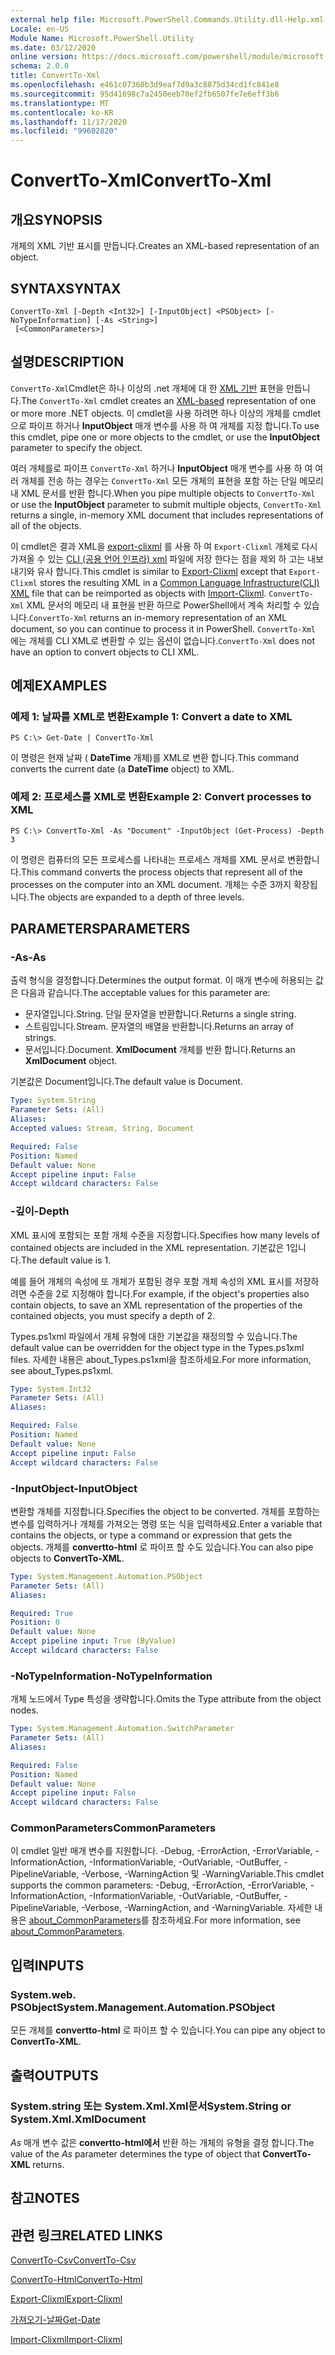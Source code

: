 ```yaml
---
external help file: Microsoft.PowerShell.Commands.Utility.dll-Help.xml
Locale: en-US
Module Name: Microsoft.PowerShell.Utility
ms.date: 03/12/2020
online version: https://docs.microsoft.com/powershell/module/microsoft.powershell.utility/convertto-xml?view=powershell-7.2&WT.mc_id=ps-gethelp
schema: 2.0.0
title: ConvertTo-Xml
ms.openlocfilehash: e461c07360b3d9eaf7d9a3c8875d34cd1fc841e8
ms.sourcegitcommit: 95d41698c7a2450eeb70ef2fb6507fe7e6eff3b6
ms.translationtype: MT
ms.contentlocale: ko-KR
ms.lasthandoff: 11/17/2020
ms.locfileid: "99602820"
---
```

# <span data-ttu-id="fb043-102">ConvertTo-Xml</span><span class="sxs-lookup"><span data-stu-id="fb043-102">ConvertTo-Xml</span></span>

## <span data-ttu-id="fb043-103">개요</span><span class="sxs-lookup"><span data-stu-id="fb043-103">SYNOPSIS</span></span>
<span data-ttu-id="fb043-104">개체의 XML 기반 표시를 만듭니다.</span><span class="sxs-lookup"><span data-stu-id="fb043-104">Creates an XML-based representation of an object.</span></span>

## <span data-ttu-id="fb043-105">SYNTAX</span><span class="sxs-lookup"><span data-stu-id="fb043-105">SYNTAX</span></span>

```
ConvertTo-Xml [-Depth <Int32>] [-InputObject] <PSObject> [-NoTypeInformation] [-As <String>]
 [<CommonParameters>]
```

## <span data-ttu-id="fb043-106">설명</span><span class="sxs-lookup"><span data-stu-id="fb043-106">DESCRIPTION</span></span>

<span data-ttu-id="fb043-107">`ConvertTo-Xml`Cmdlet은 하나 이상의 .net 개체에 대 한 [XML 기반](/dotnet/api/system.xml.xmldocument) 표현을 만듭니다.</span><span class="sxs-lookup"><span data-stu-id="fb043-107">The `ConvertTo-Xml` cmdlet creates an [XML-based](/dotnet/api/system.xml.xmldocument) representation of one or more more .NET objects.</span></span> <span data-ttu-id="fb043-108">이 cmdlet을 사용 하려면 하나 이상의 개체를 cmdlet으로 파이프 하거나 **InputObject** 매개 변수를 사용 하 여 개체를 지정 합니다.</span><span class="sxs-lookup"><span data-stu-id="fb043-108">To use this cmdlet, pipe one or more objects to the cmdlet, or use the **InputObject** parameter to specify the object.</span></span>

<span data-ttu-id="fb043-109">여러 개체를로 파이프 `ConvertTo-Xml` 하거나 **InputObject** 매개 변수를 사용 하 여 여러 개체를 전송 하는 경우는 `ConvertTo-Xml` 모든 개체의 표현을 포함 하는 단일 메모리 내 XML 문서를 반환 합니다.</span><span class="sxs-lookup"><span data-stu-id="fb043-109">When you pipe multiple objects to `ConvertTo-Xml` or use the **InputObject** parameter to submit multiple objects, `ConvertTo-Xml` returns a single, in-memory XML document that includes representations of all of the objects.</span></span>

<span data-ttu-id="fb043-110">이 cmdlet은 결과 XML을 [export-clixml](./Export-Clixml.md) 를 사용 하 여 `Export-Clixml` 개체로 다시 가져올 수 있는 [CLI (공용 언어 인프라) xml](https://www.ecma-international.org/publications/standards/Ecma-335.htm) 파일에 저장 한다는 점을 제외 하 고는 [](./Import-Clixml.md)내보내기와 유사 합니다.</span><span class="sxs-lookup"><span data-stu-id="fb043-110">This cmdlet is similar to [Export-Clixml](./Export-Clixml.md) except that `Export-Clixml` stores the resulting XML in a [Common Language Infrastructure(CLI) XML](https://www.ecma-international.org/publications/standards/Ecma-335.htm) file that can be reimported as objects with [Import-Clixml](./Import-Clixml.md).</span></span> <span data-ttu-id="fb043-111">`ConvertTo-Xml` XML 문서의 메모리 내 표현을 반환 하므로 PowerShell에서 계속 처리할 수 있습니다.</span><span class="sxs-lookup"><span data-stu-id="fb043-111">`ConvertTo-Xml` returns an in-memory representation of an XML document, so you can continue to process it in PowerShell.</span></span> <span data-ttu-id="fb043-112">`ConvertTo-Xml` 에는 개체를 CLI XML로 변환할 수 있는 옵션이 없습니다.</span><span class="sxs-lookup"><span data-stu-id="fb043-112">`ConvertTo-Xml` does not have an option to convert objects to CLI XML.</span></span>

## <span data-ttu-id="fb043-113">예제</span><span class="sxs-lookup"><span data-stu-id="fb043-113">EXAMPLES</span></span>

### <span data-ttu-id="fb043-114">예제 1: 날짜를 XML로 변환</span><span class="sxs-lookup"><span data-stu-id="fb043-114">Example 1: Convert a date to XML</span></span>

```
PS C:\> Get-Date | ConvertTo-Xml
```

<span data-ttu-id="fb043-115">이 명령은 현재 날짜 ( **DateTime** 개체)를 XML로 변환 합니다.</span><span class="sxs-lookup"><span data-stu-id="fb043-115">This command converts the current date (a **DateTime** object) to XML.</span></span>

### <span data-ttu-id="fb043-116">예제 2: 프로세스를 XML로 변환</span><span class="sxs-lookup"><span data-stu-id="fb043-116">Example 2: Convert processes to XML</span></span>

```
PS C:\> ConvertTo-Xml -As "Document" -InputObject (Get-Process) -Depth 3
```

<span data-ttu-id="fb043-117">이 명령은 컴퓨터의 모든 프로세스를 나타내는 프로세스 개체를 XML 문서로 변환합니다.</span><span class="sxs-lookup"><span data-stu-id="fb043-117">This command converts the process objects that represent all of the processes on the computer into an XML document.</span></span> <span data-ttu-id="fb043-118">개체는 수준 3까지 확장됩니다.</span><span class="sxs-lookup"><span data-stu-id="fb043-118">The objects are expanded to a depth of three levels.</span></span>

## <span data-ttu-id="fb043-119">PARAMETERS</span><span class="sxs-lookup"><span data-stu-id="fb043-119">PARAMETERS</span></span>

### <span data-ttu-id="fb043-120">-As</span><span class="sxs-lookup"><span data-stu-id="fb043-120">-As</span></span>

<span data-ttu-id="fb043-121">출력 형식을 결정합니다.</span><span class="sxs-lookup"><span data-stu-id="fb043-121">Determines the output format.</span></span>
<span data-ttu-id="fb043-122">이 매개 변수에 허용되는 값은 다음과 같습니다.</span><span class="sxs-lookup"><span data-stu-id="fb043-122">The acceptable values for this parameter are:</span></span>

- <span data-ttu-id="fb043-123">문자열입니다.</span><span class="sxs-lookup"><span data-stu-id="fb043-123">String.</span></span>
<span data-ttu-id="fb043-124">단일 문자열을 반환합니다.</span><span class="sxs-lookup"><span data-stu-id="fb043-124">Returns a single string.</span></span>
- <span data-ttu-id="fb043-125">스트림입니다.</span><span class="sxs-lookup"><span data-stu-id="fb043-125">Stream.</span></span>
<span data-ttu-id="fb043-126">문자열의 배열을 반환합니다.</span><span class="sxs-lookup"><span data-stu-id="fb043-126">Returns an array of strings.</span></span>
- <span data-ttu-id="fb043-127">문서입니다.</span><span class="sxs-lookup"><span data-stu-id="fb043-127">Document.</span></span>
<span data-ttu-id="fb043-128">**XmlDocument** 개체를 반환 합니다.</span><span class="sxs-lookup"><span data-stu-id="fb043-128">Returns an **XmlDocument** object.</span></span>

<span data-ttu-id="fb043-129">기본값은 Document입니다.</span><span class="sxs-lookup"><span data-stu-id="fb043-129">The default value is Document.</span></span>

```yaml
Type: System.String
Parameter Sets: (All)
Aliases:
Accepted values: Stream, String, Document

Required: False
Position: Named
Default value: None
Accept pipeline input: False
Accept wildcard characters: False
```

### <span data-ttu-id="fb043-130">-깊이</span><span class="sxs-lookup"><span data-stu-id="fb043-130">-Depth</span></span>

<span data-ttu-id="fb043-131">XML 표시에 포함되는 포함 개체 수준을 지정합니다.</span><span class="sxs-lookup"><span data-stu-id="fb043-131">Specifies how many levels of contained objects are included in the XML representation.</span></span> <span data-ttu-id="fb043-132">기본값은 1입니다.</span><span class="sxs-lookup"><span data-stu-id="fb043-132">The default value is 1.</span></span>

<span data-ttu-id="fb043-133">예를 들어 개체의 속성에 또 개체가 포함된 경우 포함 개체 속성의 XML 표시를 저장하려면 수준을 2로 지정해야 합니다.</span><span class="sxs-lookup"><span data-stu-id="fb043-133">For example, if the object's properties also contain objects, to save an XML representation of the properties of the contained objects, you must specify a depth of 2.</span></span>

<span data-ttu-id="fb043-134">Types.ps1xml 파일에서 개체 유형에 대한 기본값을 재정의할 수 있습니다.</span><span class="sxs-lookup"><span data-stu-id="fb043-134">The default value can be overridden for the object type in the Types.ps1xml files.</span></span> <span data-ttu-id="fb043-135">자세한 내용은 about_Types.ps1xml을 참조하세요.</span><span class="sxs-lookup"><span data-stu-id="fb043-135">For more information, see about_Types.ps1xml.</span></span>

```yaml
Type: System.Int32
Parameter Sets: (All)
Aliases:

Required: False
Position: Named
Default value: None
Accept pipeline input: False
Accept wildcard characters: False
```

### <span data-ttu-id="fb043-136">-InputObject</span><span class="sxs-lookup"><span data-stu-id="fb043-136">-InputObject</span></span>

<span data-ttu-id="fb043-137">변환할 개체를 지정합니다.</span><span class="sxs-lookup"><span data-stu-id="fb043-137">Specifies the object to be converted.</span></span> <span data-ttu-id="fb043-138">개체를 포함하는 변수를 입력하거나 개체를 가져오는 명령 또는 식을 입력하세요.</span><span class="sxs-lookup"><span data-stu-id="fb043-138">Enter a variable that contains the objects, or type a command or expression that gets the objects.</span></span> <span data-ttu-id="fb043-139">개체를 **convertto-html** 로 파이프 할 수도 있습니다.</span><span class="sxs-lookup"><span data-stu-id="fb043-139">You can also pipe objects to **ConvertTo-XML**.</span></span>

```yaml
Type: System.Management.Automation.PSObject
Parameter Sets: (All)
Aliases:

Required: True
Position: 0
Default value: None
Accept pipeline input: True (ByValue)
Accept wildcard characters: False
```

### <span data-ttu-id="fb043-140">-NoTypeInformation</span><span class="sxs-lookup"><span data-stu-id="fb043-140">-NoTypeInformation</span></span>

<span data-ttu-id="fb043-141">개체 노드에서 Type 특성을 생략합니다.</span><span class="sxs-lookup"><span data-stu-id="fb043-141">Omits the Type attribute from the object nodes.</span></span>

```yaml
Type: System.Management.Automation.SwitchParameter
Parameter Sets: (All)
Aliases:

Required: False
Position: Named
Default value: None
Accept pipeline input: False
Accept wildcard characters: False
```

### <span data-ttu-id="fb043-142">CommonParameters</span><span class="sxs-lookup"><span data-stu-id="fb043-142">CommonParameters</span></span>

<span data-ttu-id="fb043-143">이 cmdlet 일반 매개 변수를 지원합니다. -Debug, -ErrorAction, -ErrorVariable, -InformationAction, -InformationVariable, -OutVariable, -OutBuffer, -PipelineVariable, -Verbose, -WarningAction 및 -WarningVariable.</span><span class="sxs-lookup"><span data-stu-id="fb043-143">This cmdlet supports the common parameters: -Debug, -ErrorAction, -ErrorVariable, -InformationAction, -InformationVariable, -OutVariable, -OutBuffer, -PipelineVariable, -Verbose, -WarningAction, and -WarningVariable.</span></span> <span data-ttu-id="fb043-144">자세한 내용은 [about_CommonParameters](https://go.microsoft.com/fwlink/?LinkID=113216)를 참조하세요.</span><span class="sxs-lookup"><span data-stu-id="fb043-144">For more information, see [about_CommonParameters](https://go.microsoft.com/fwlink/?LinkID=113216).</span></span>

## <span data-ttu-id="fb043-145">입력</span><span class="sxs-lookup"><span data-stu-id="fb043-145">INPUTS</span></span>

### <span data-ttu-id="fb043-146">System.web. PSObject</span><span class="sxs-lookup"><span data-stu-id="fb043-146">System.Management.Automation.PSObject</span></span>

<span data-ttu-id="fb043-147">모든 개체를 **convertto-html** 로 파이프 할 수 있습니다.</span><span class="sxs-lookup"><span data-stu-id="fb043-147">You can pipe any object to **ConvertTo-XML**.</span></span>

## <span data-ttu-id="fb043-148">출력</span><span class="sxs-lookup"><span data-stu-id="fb043-148">OUTPUTS</span></span>

### <span data-ttu-id="fb043-149">System.string 또는 System.Xml.Xml문서</span><span class="sxs-lookup"><span data-stu-id="fb043-149">System.String or System.Xml.XmlDocument</span></span>

<span data-ttu-id="fb043-150">*As* 매개 변수 값은 **convertto-html에서** 반환 하는 개체의 유형을 결정 합니다.</span><span class="sxs-lookup"><span data-stu-id="fb043-150">The value of the *As* parameter determines the type of object that **ConvertTo-XML** returns.</span></span>

## <span data-ttu-id="fb043-151">참고</span><span class="sxs-lookup"><span data-stu-id="fb043-151">NOTES</span></span>

## <span data-ttu-id="fb043-152">관련 링크</span><span class="sxs-lookup"><span data-stu-id="fb043-152">RELATED LINKS</span></span>

[<span data-ttu-id="fb043-153">ConvertTo-Csv</span><span class="sxs-lookup"><span data-stu-id="fb043-153">ConvertTo-Csv</span></span>](ConvertTo-Csv.md)

[<span data-ttu-id="fb043-154">ConvertTo-Html</span><span class="sxs-lookup"><span data-stu-id="fb043-154">ConvertTo-Html</span></span>](ConvertTo-Html.md)

[<span data-ttu-id="fb043-155">Export-Clixml</span><span class="sxs-lookup"><span data-stu-id="fb043-155">Export-Clixml</span></span>](Export-Clixml.md)

[<span data-ttu-id="fb043-156">가져오기-날짜</span><span class="sxs-lookup"><span data-stu-id="fb043-156">Get-Date</span></span>](Get-Date.md)

[<span data-ttu-id="fb043-157">Import-Clixml</span><span class="sxs-lookup"><span data-stu-id="fb043-157">Import-Clixml</span></span>](Import-Clixml.md)

